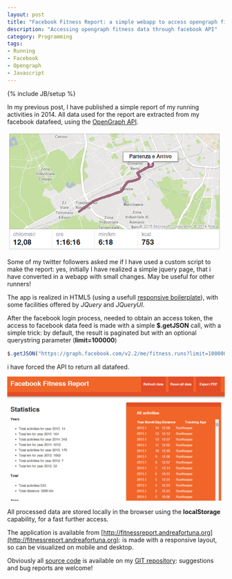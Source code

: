 ```yaml
---
layout: post
title: "Facebook Fitness Report: a simple webapp to access opengraph fitness data"
description: "Accessing opengraph fitness data through facebook API"
category: Programming
tags: 
- Running
- Facebook
- Opengraph
- Javascript
---
```

{% include JB/setup %}

In my previous post, I have published a simple report of my running activities in 2014.
All data used for the report are extracted from my facebook datafeed, using the [OpenGraph API](https://developers.facebook.com/docs/opengraph?locale=it_IT).

![caledos](/images/caledosRunner.PNG)
<!-- more -->

Some of my twitter followers asked me if I have used a custom script to make the report: yes, initially I have realized a simple jquery page, that i have converted in a webapp with small changes. May be useful for other runners!

The app is realized in HTML5 (using a usefull [responsive boilerplate](http://www.initializr.com/)), with some facilities offered by *JQuery* and *JQueryUI*.

After the facebook login process, needed to obtain an access token, the access to facebook data feed is made with a simple **$.getJSON** call, with a simple trick: by default, the result is paginated but with an optional querystring parameter (**limit=100000**)

```javascript
$.getJSON("https://graph.facebook.com/v2.2/me/fitness.runs?limit=100000&access_token=" + fbToken
```

i have forced the API to return all datafeed.

![screenshot](/images/FacebookFitnessReport.PNG)

All processed data are stored locally in the browser using the **localStorage** capability, for a fast further access.

The application is available from [http://fitnessreport.andreafortuna.org](http://fitnessreport.andreafortuna.org): is made with a responsive layout, so can be visualized on mobile and desktop.

Obviously all [source code](http://git.andreafortuna.org/fitnessreport/src/) is available on my [GIT repository](http://git.andreafortuna.org/): suggestions and bug reports are welcome!
